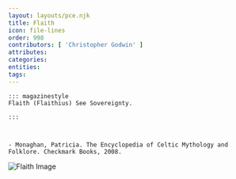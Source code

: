 ```yaml
---
layout: layouts/pce.njk
title: Flaith
icon: file-lines
order: 998
contributors: [ 'Christopher Godwin' ]
attributes:
categories:
entities:
tags:
---
```

``` tab [group1:Info]
::: magazinestyle
Flaith (Flaithius) See Sovereignty.

:::
```
``` tab [group1:Attributes]
```
``` tab [group1:Entities]
```
``` tab [group1:Sources]
- Monaghan, Patricia. The Encyclopedia of Celtic Mythology and Folklore. Checkmark Books, 2008.
```
![Flaith Image](https://upload.wikimedia.org/wikipedia/commons/0/0d/Sign_for_Prince_Connell%27s_Grave_-_geograph.org.uk_-_1119118.jpg)
